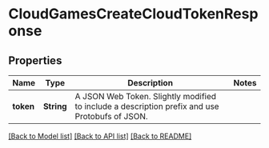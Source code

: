 # CloudGamesCreateCloudTokenResponse

## Properties

Name | Type | Description | Notes
------------ | ------------- | ------------- | -------------
**token** | **String** | A JSON Web Token. Slightly modified to include a description prefix and use Protobufs of JSON. | 

[[Back to Model list]](../README.md#documentation-for-models) [[Back to API list]](../README.md#documentation-for-api-endpoints) [[Back to README]](../README.md)



